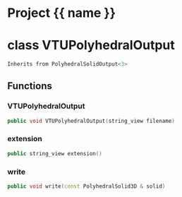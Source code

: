 <script setup>
import {useRoute} from 'vitepress'
const {path} = useRoute()
const tokens = path.split('/')
const words = tokens[2].split('-');
for (let i = 0; i < words.length; i++) {
    words[i] = words[i].charAt(0).toUpperCase() + words[i].slice(1);
    words[i] = words[i].replace('geode', 'Geode')
}
const name = words.join('-');
</script>
# Project {{ name }}

# class VTUPolyhedralOutput


```cpp
Inherits from PolyhedralSolidOutput<3>
```



## Functions

### VTUPolyhedralOutput

```cpp
public void VTUPolyhedralOutput(string_view filename)
```


### extension

```cpp
public string_view extension()
```


### write

```cpp
public void write(const PolyhedralSolid3D & solid)
```




